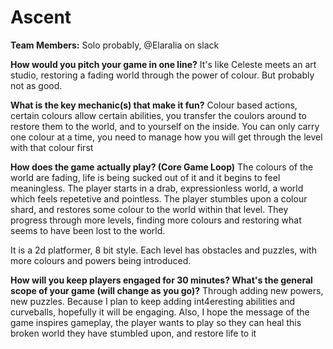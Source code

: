 # Ascent

**Team Members:** Solo probably, @Elaralia on slack

**How would you pitch your game in one line?**
It's like Celeste meets an art studio, restoring a fading world through the power of colour. But probably not as good. 

**What is the key mechanic(s) that make it fun?**
Colour based actions, certain colours allow certain abilities, you transfer the coulors around to restore them to the world, and to yourself on the inside. You can only carry one colour at a time, you need to manage how you will get through the level with that colour first

**How does the game actually play? (Core Game Loop)**
The colours of the world are fading, life is being sucked out of it and it begins to feel meaningless. The player starts in a drab, expressionless world, a world which feels repetetive and pointless.
The player stumbles upon a colour shard, and restores some colour to the world within that level. They progress through more levels, finding more colours and restoring what seems to have been lost to the world.

It is a 2d platformer, 8 bit style. Each level has obstacles and puzzles, with more colours and powers being introduced.

**How will you keep players engaged for 30 minutes? What's the general scope of your game (will change as you go)?**
Through adding new powers, new puzzles. Because I plan to keep adding int4eresting abilities and curveballs, hopefully it will be engaging. Also, I hope the message of the game inspires gameplay, the player wants to play so they can heal this broken world they have stumbled upon, and restore life to it
